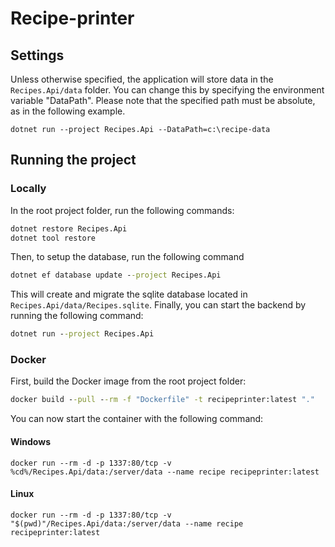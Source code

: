 # Recipe-printer
## Settings
Unless otherwise specified, the application will store data in the `Recipes.Api/data` folder.
You can change this by specifying the environment variable "DataPath".
Please note that the specified path must be absolute, as in the following example.

```
dotnet run --project Recipes.Api --DataPath=c:\recipe-data
```

## Running the project
### Locally
In the root project folder, run the following commands:

```cmd
dotnet restore Recipes.Api
dotnet tool restore
```

Then, to setup the database, run the following command

```cmd
dotnet ef database update --project Recipes.Api
```

This will create and migrate the sqlite database located in `Recipes.Api/data/Recipes.sqlite`. Finally, you can start the backend by running the following command:

```cmd
dotnet run --project Recipes.Api
```

### Docker
First, build the Docker image from the root project folder:

```cmd
docker build --pull --rm -f "Dockerfile" -t recipeprinter:latest "."
```

You can now start the container with the following command:

#### Windows
```
docker run --rm -d -p 1337:80/tcp -v %cd%/Recipes.Api/data:/server/data --name recipe recipeprinter:latest
```

#### Linux
```
docker run --rm -d -p 1337:80/tcp -v "$(pwd)"/Recipes.Api/data:/server/data --name recipe recipeprinter:latest
```